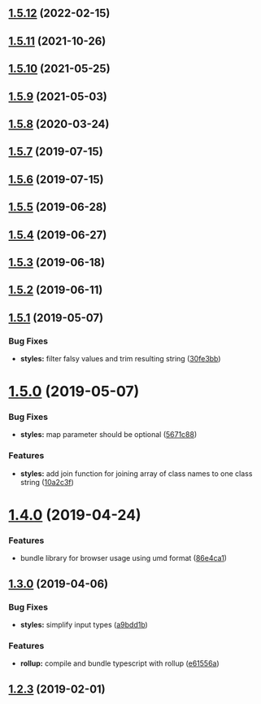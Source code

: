 ## [1.5.12](https://github.com/pascaliske/html-helpers/compare/v1.5.11...v1.5.12) (2022-02-15)



## [1.5.11](https://github.com/pascaliske/html-helpers/compare/v1.5.10...v1.5.11) (2021-10-26)



## [1.5.10](https://github.com/pascaliske/html-helpers/compare/v1.5.9...v1.5.10) (2021-05-25)



## [1.5.9](https://github.com/pascaliske/html-helpers/compare/v1.5.8...v1.5.9) (2021-05-03)



## [1.5.8](https://github.com/pascaliske/html-helpers/compare/v1.5.7...v1.5.8) (2020-03-24)



## [1.5.7](https://github.com/pascaliske/html-helpers/compare/v1.5.6...v1.5.7) (2019-07-15)



## [1.5.6](https://github.com/pascaliske/html-helpers/compare/v1.5.5...v1.5.6) (2019-07-15)



## [1.5.5](https://github.com/pascaliske/html-helpers/compare/v1.5.4...v1.5.5) (2019-06-28)



## [1.5.4](https://github.com/pascaliske/html-helpers/compare/v1.5.3...v1.5.4) (2019-06-27)



## [1.5.3](https://github.com/pascaliske/html-helpers/compare/v1.5.2...v1.5.3) (2019-06-18)



## [1.5.2](https://github.com/pascaliske/html-helpers/compare/v1.5.1...v1.5.2) (2019-06-11)



## [1.5.1](https://github.com/pascaliske/html-helpers/compare/v1.5.0...v1.5.1) (2019-05-07)


### Bug Fixes

* **styles:** filter falsy values and trim resulting string ([30fe3bb](https://github.com/pascaliske/html-helpers/commit/30fe3bb))



# [1.5.0](https://github.com/pascaliske/html-helpers/compare/v1.4.0...v1.5.0) (2019-05-07)


### Bug Fixes

* **styles:** map parameter should be optional ([5671c88](https://github.com/pascaliske/html-helpers/commit/5671c88))


### Features

* **styles:** add join function for joining array of class names to one class string ([10a2c3f](https://github.com/pascaliske/html-helpers/commit/10a2c3f))



# [1.4.0](https://github.com/pascaliske/html-helpers/compare/v1.3.0...v1.4.0) (2019-04-24)


### Features

* bundle library for browser usage using umd format ([86e4ca1](https://github.com/pascaliske/html-helpers/commit/86e4ca1))



## [1.3.0](https://github.com/pascaliske/html-helpers/compare/v1.2.3...v1.3.0) (2019-04-06)


### Bug Fixes

* **styles:** simplify input types ([a9bdd1b](https://github.com/pascaliske/html-helpers/commit/a9bdd1b))


### Features

* **rollup:** compile and bundle typescript with rollup ([e61556a](https://github.com/pascaliske/html-helpers/commit/e61556a))



## [1.2.3](https://github.com/pascaliske/html-helpers/compare/v1.2.2...v1.2.3) (2019-02-01)





